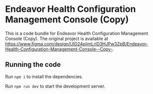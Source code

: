 
  # Endeavor Health Configuration Management Console (Copy)

  This is a code bundle for Endeavor Health Configuration Management Console (Copy). The original project is available at https://www.figma.com/design/UlD24pijmLriD3HJPw3ZpB/Endeavor-Health-Configuration-Management-Console--Copy-.

  ## Running the code

  Run `npm i` to install the dependencies.

  Run `npm run dev` to start the development server.
  